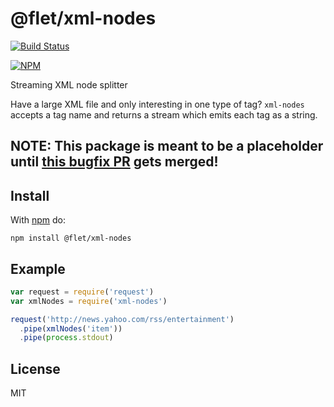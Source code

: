 # @flet/xml-nodes

[![Build Status](https://img.shields.io/travis/timhudson/xml-nodes.svg?style=flat-square)](https://travis-ci.org/timhudson/xml-nodes)

[![NPM](https://nodei.co/npm/@flet/xml-nodes.png?downloads=true&downloadRank=true)](https://nodei.co/npm/xml-nodes/)

Streaming XML node splitter

Have a large XML file and only interesting in one type of tag? `xml-nodes` accepts a tag name and returns a stream which emits each tag as a string.

## NOTE: This package is meant to be a placeholder until [this bugfix PR](https://github.com/timhudson/xml-nodes/pull/5) gets merged!

## Install

With [npm](https://npmjs.org/) do:

```
npm install @flet/xml-nodes
```


## Example

```javascript
var request = require('request')
var xmlNodes = require('xml-nodes')

request('http://news.yahoo.com/rss/entertainment')
  .pipe(xmlNodes('item'))
  .pipe(process.stdout)
```

## License

MIT
